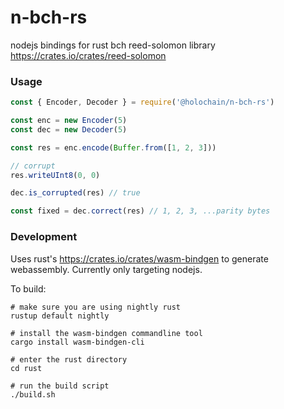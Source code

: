 # n-bch-rs

nodejs bindings for rust bch reed-solomon library https://crates.io/crates/reed-solomon

### Usage

```javascript
const { Encoder, Decoder } = require('@holochain/n-bch-rs')

const enc = new Encoder(5)
const dec = new Decoder(5)

const res = enc.encode(Buffer.from([1, 2, 3]))

// corrupt
res.writeUInt8(0, 0)

dec.is_corrupted(res) // true

const fixed = dec.correct(res) // 1, 2, 3, ...parity bytes
```

### Development

Uses rust's https://crates.io/crates/wasm-bindgen to generate webassembly. Currently only targeting nodejs.

To build:

```shell
# make sure you are using nightly rust
rustup default nightly

# install the wasm-bindgen commandline tool
cargo install wasm-bindgen-cli

# enter the rust directory
cd rust

# run the build script
./build.sh
```
